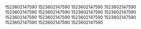 1523602147590
1523602147590
1523602147590
1523602147590
1523602147590
1523602147590
1523602147590
1523602147590
1523602147590
1523602147590
1523602147590
1523602147590
1523602147590
1523602147590
1523602147590